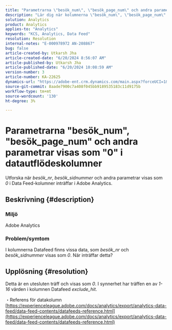 ```yaml
---
title: "Parametrarna \"besök_num\", \"besök_page_num\" och andra parametrar visas som \"0\" i datautflödeskolumner"
description: "Lär dig när kolumnerna \"besök_num\", \"besök_page_num\" och andra parametrar visas som \"0\" i Data Feed-kolumner inträffar i Adobe Analytics."
solution: Analytics
product: Analytics
applies-to: "Analytics"
keywords: "KCS, Analytics, Data Feed"
resolution: Resolution
internal-notes: "E-000978972 AN-208867"
bug: false
article-created-by: Utkarsh Jha
article-created-date: "6/20/2024 8:56:07 AM"
article-published-by: Utkarsh Jha
article-published-date: "6/20/2024 10:08:59 AM"
version-number: 3
article-number: KA-22625
dynamics-url: "https://adobe-ent.crm.dynamics.com/main.aspx?forceUCI=1&pagetype=entityrecord&etn=knowledgearticle&id=04157dea-e22e-ef11-840a-00224809e160"
source-git-commit: 8aade7900c7a408f045bb9189535183c11d9175b
workflow-type: tm+mt
source-wordcount: '130'
ht-degree: 3%

---
```


# Parametrarna &quot;besök_num&quot;, &quot;besök_page_num&quot; och andra parametrar visas som &quot;0&quot; i datautflödeskolumner


Utforska när *besök_nr*, *besök_sidnummer* och andra parametrar visas som *0* i Data Feed-kolumner inträffar i Adobe Analytics.

## Beskrivning {#description}


### Miljö

Adobe Analytics



### Problem/symtom

I kolumnerna Datafeed finns vissa data, som *besök_nr* och *besök_sidnummer* visas som *0*. När inträffar detta?


## Upplösning {#resolution}


Detta är en utesluten träff och visas som *0*. I synnerhet har träffen en av *1-16* värden i kolumnen Datafeed *exclude_hit*.

・Referens för datakolumn
[https://experienceleague.adobe.com/docs/analytics/export/analytics-data-feed/data-feed-contents/datafeeds-reference.html](https://experienceleague.adobe.com/docs/analytics/export/analytics-data-feed/data-feed-contents/datafeeds-reference.html)
